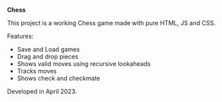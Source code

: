**Chess**

This project is a working Chess game made with pure HTML, JS and CSS.

Features:
- Save and Load games
- Drag and drop pieces
- Shows valid moves using recursive lookaheads
- Tracks moves
- Shows check and checkmate

Developed in April 2023.
